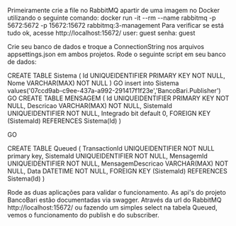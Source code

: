 Primeiramente crie a file no RabbitMQ apartir de uma imagem no Docker utilizando o seguinte comando:
docker run -it --rm --name rabbitmq -p 5672:5672 -p 15672:15672 rabbitmq:3-management
Para verificar se está tudo ok, acesse http://localhost:15672/ user: guest senha: guest

Crie seu banco de dados e troque a ConnectionString nos arquivos appsettings.json em ambos projetos.
Rode o seguinte script em seu banco de dados:

CREATE TABLE Sistema
(
	Id UNIQUEIDENTIFIER PRIMARY KEY NOT NULL,
	Nome VARCHAR(MAX) NOT NULL
)
GO
insert into Sistema values('07ccd9ab-c9ee-437a-a992-291417f1f23e','BancoBari.Publisher')
GO
CREATE TABLE MENSAGEM
(
	Id UNIQUEIDENTIFIER PRIMARY KEY NOT NULL,
	Descricao VARCHAR(MAX) NOT NULL,
	SistemaId UNIQUEIDENTIFIER NOT NULL,
	Integrado bit default 0,
	FOREIGN KEY (SistemaId) REFERENCES Sistema(Id)
)

GO

CREATE TABLE Queued
(
	TransactionId UNIQUEIDENTIFIER NOT NULL primary key,
	SistemaId UNIQUEIDENTIFIER NOT NULL,
	MensagemId UNIQUEIDENTIFIER NOT NULL,
	MensagemDescricao VARCHAR(MAX) NOT NULL,
	Data DATETIME NOT NULL,
	FOREIGN KEY (SistemaId) REFERENCES Sistema(Id)
) 

Rode as duas aplicações para validar o funcionamento.
As api's do projeto BancoBari estão documentadas via swagger.
Através da url do RabbitMQ http://localhost:15672/ ou fazendo um simples select na tabela Queued, vemos o funcionamento do publish e do subscriber.
